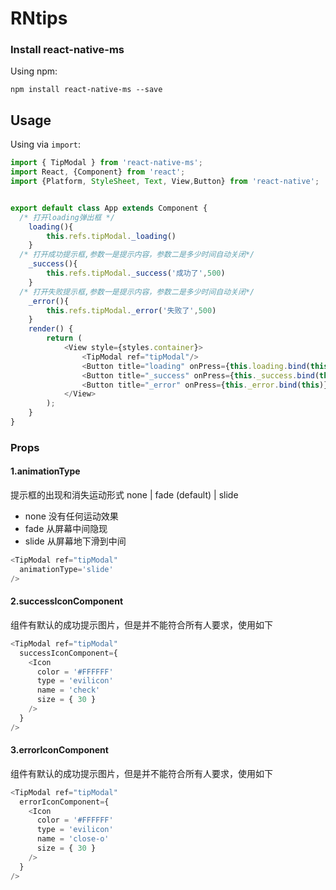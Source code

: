 # RNtips

### Install react-native-ms

Using npm:
```
npm install react-native-ms --save
```
## Usage
Using via `import`:

```js
import { TipModal } from 'react-native-ms';
import React, {Component} from 'react';
import {Platform, StyleSheet, Text, View,Button} from 'react-native';


export default class App extends Component {
  /* 打开loading弹出框 */
	loading(){
		this.refs.tipModal._loading()
	}
  /* 打开成功提示框,参数一是提示内容，参数二是多少时间自动关闭*/
	_success(){
		this.refs.tipModal._success('成功了',500)
	}
  /* 打开失败提示框,参数一是提示内容，参数二是多少时间自动关闭*/
	_error(){
		this.refs.tipModal._error('失败了',500)
	}
	render() {
		return (
			<View style={styles.container}>
				<TipModal ref="tipModal"/>
				<Button title="loading" onPress={this.loading.bind(this)}/>
				<Button title="_success" onPress={this._success.bind(this)}/>
				<Button title="_error" onPress={this._error.bind(this)}/>
			</View>
		);
	}
}
```
### Props
#### 1.animationType
提示框的出现和消失运动形式 none | fade (default) | slide
* none  没有任何运动效果
* fade  从屏幕中间隐现
* slide 从屏幕地下滑到中间
```js
<TipModal ref="tipModal"
  animationType='slide'
/>
```

#### 2.successIconComponent
组件有默认的成功提示图片，但是并不能符合所有人要求，使用如下
```js
<TipModal ref="tipModal"
  successIconComponent={
    <Icon 
      color = '#FFFFFF'
      type = 'evilicon'
      name = 'check'
      size = { 30 }
    />
  }
/>
```

#### 3.errorIconComponent
组件有默认的成功提示图片，但是并不能符合所有人要求，使用如下
```js
<TipModal ref="tipModal"
  errorIconComponent={
    <Icon 
      color = '#FFFFFF'
      type = 'evilicon'
      name = 'close-o'
      size = { 30 }
    />
  }
/>
```

